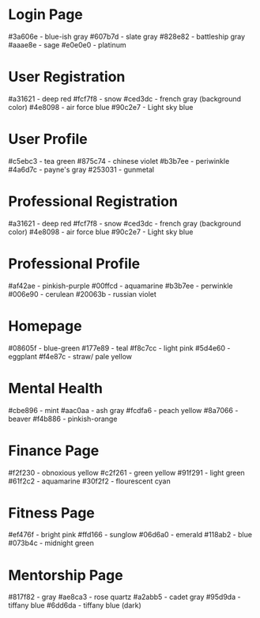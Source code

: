 # Login Page
#3a606e - blue-ish gray
#607b7d - slate gray
#828e82 - battleship gray
#aaae8e - sage
#e0e0e0 - platinum


# User Registration
#a31621 - deep red
#fcf7f8 - snow
#ced3dc - french gray (background color)
#4e8098 - air force blue
#90c2e7 - Light sky blue


# User Profile
#c5ebc3 - tea green
#875c74 - chinese violet
#b3b7ee - periwinkle
#4a6d7c - payne's gray
#253031 - gunmetal


# Professional Registration
#a31621 - deep red
#fcf7f8 - snow
#ced3dc - french gray (background color)
#4e8098 - air force blue
#90c2e7 - Light sky blue

# Professional Profile
#af42ae - pinkish-purple
#00ffcd - aquamarine
#b3b7ee - perwinkle
#006e90 - cerulean 
#20063b - russian violet


# Homepage 
#08605f - blue-green
#177e89 - teal
#f8c7cc - light pink
#5d4e60 - eggplant
#f4e87c - straw/ pale yellow


# Mental Health
#cbe896 - mint
#aac0aa - ash gray
#fcdfa6 - peach yellow
#8a7066 - beaver
#f4b886 - pinkish-orange


# Finance Page
#f2f230 - obnoxious yellow
#c2f261 - green yellow
#91f291 - light green
#61f2c2 - aquamarine
#30f2f2 - flourescent cyan


# Fitness Page
#ef476f - bright pink
#ffd166 - sunglow
#06d6a0 - emerald
#118ab2 - blue
#073b4c - midnight green


# Mentorship Page
#817f82 - gray
#ae8ca3 - rose quartz
#a2abb5 - cadet gray
#95d9da - tiffany blue
#6dd6da - tiffany blue (dark)

